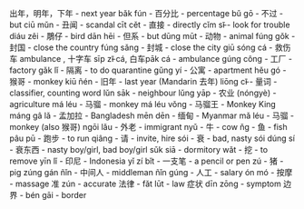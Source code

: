 出年，明年，下年 - next year
bǎk fún - 百分比 - percentage
bǔ gō - 不过 - but
ciū mǔn - 丑闻  - scandal
cīt cět - 直接  - directly
cǐm sī̵ - look for trouble
diáu zêi - 鵰仔  - bird
dān hēi - 但系 - but
dūng mūt - 动物 - animal 
fúng gǒk - 封国 - close the country
fúng sǎng - 封城 - close the city
giū sóng cá - 救伤车 ambulance , 十字车 sīp zī̵ cá, 白车pāk cá - ambulance
gúng công - 工厂 - factory
gǎk lǐ - 隔离 - to do quarantine
gǔng yí - 公寓 - apartment
hěu gó - 猴哥 - monkey
kiū ñén - 旧年 - last year (Mandarin 去年)
liōng cī̵ - 量词  - classifier, counting word
lǔn sāk - neighbour
lǔng yāp - 农业  (nóngyè) - agriculture
má léu - 马骝 - monkey
má léu vǒng - 马骝王 - Monkey King
máng gâ lǎ - 孟加拉 - Bangladesh
mēn dēn - 缅甸  - Myanmar
mǎ léu - 马骝 - monkey (also 猴哥)
ngōi lǎu - 外老 - immigrant
nyǔ - 牛 - cow
ňg - 鱼 - fish
pâu pū - 跑步 - to run
qiâng - 请 - invite, hire
sói - 衰 - bad, nasty
sói dúng sí - 衰东西 - nasty boy/girl, bad boy/girl
sǔk siā - dormitory
wǎt - 挖 - to remove
yīn lǐ - 印尼  - Indonesia
yǐ zí bǐt - 一支笔 - a pencil or pen
zú - 猪 - pig
zúng gán ñǐn - 中间人 - middleman
ñǐn gúng - 人工 - salary
ón mó - 按摩 - massage
准 zún - accurate
法律 - fǎt lūt - law
症状 dīn zōng - symptom
边界 - bén gāi - border
